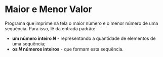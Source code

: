 # Maior e Menor Valor

Programa que imprime na tela o maior número e o menor número de uma sequência. Para isso, lê da entrada padrão:

* **um número inteiro _N_** - representando a quantidade de elementos de uma sequência; 
* **os _N_ números inteiros** -  que formam esta sequência.  
